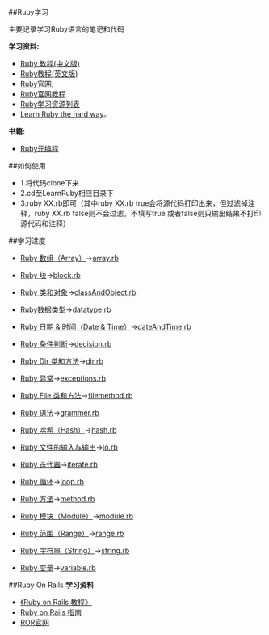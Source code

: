 ##Ruby学习

主要记录学习Ruby语言的笔记和代码

**学习资料:**

* [Ruby 教程(中文版)](http://www.runoob.com/ruby/ruby-tutorial.html)
* [Ruby教程(英文版)](http://www.tutorialspoint.com/ruby/index.htm)
* [Ruby官网](https://www.ruby-lang.org/zh_cn/documentation/),
* [Ruby官网教程](http://ruby-doc.org/docs/Tutorial/)
* [Ruby学习资源列表](https://ruby-china.org/topics/7284)
* [Learn Ruby the hard way](http://learnrubythehardway.org/book/)。

**书籍:**

* [Ruby元编程](http://book.douban.com/subject/7056800/)

##如何使用
* 1.将代码clone下来
* 2.cd至LearnRuby相应目录下
* 3.ruby XX.rb即可（其中ruby XX.rb true会将源代码打印出来，但过滤掉注释，ruby XX.rb false则不会过滤，不填写true
或者false则只输出结果不打印源代码和注释）

##学习进度
* [Ruby 数组（Array）](http://www.runoob.com/ruby/ruby-array.html)->[array.rb](https://github.com/JohnTsaiAndroid/LearnRuby/tree/master/RubyBasic/array.rb)

* [Ruby 块](http://www.runoob.com/ruby/ruby-block.html)->[block.rb](https://github.com/JohnTsaiAndroid/LearnRuby/tree/master/RubyBasic/block.rb)

* [Ruby 类和对象](http://www.runoob.com/ruby/ruby-class.html)->[classAndObject.rb](https://github.com/JohnTsaiAndroid/LearnRuby/tree/master/RubyBasic/classAndObject.rb)

* [Ruby数据类型](http://www.runoob.com/ruby/ruby-datatypes.html)->[datatype.rb](https://github.com/JohnTsaiAndroid/LearnRuby/tree/master/RubyBasic/datatype.rb)

* [Ruby 日期 &amp; 时间（Date &amp; Time）](http://www.runoob.com/ruby/ruby-date-time.html)->[dateAndTime.rb](https://github.com/JohnTsaiAndroid/LearnRuby/tree/master/RubyBasic/dateAndTime.rb)

* [Ruby 条件判断](http://www.runoob.com/ruby/ruby-decision.html)->[decision.rb](https://github.com/JohnTsaiAndroid/LearnRuby/tree/master/RubyBasic/decision.rb)

* [Ruby Dir 类和方法](http://www.runoob.com/ruby/ruby-dir-methods.html)->[dir.rb](https://github.com/JohnTsaiAndroid/LearnRuby/tree/master/RubyBasic/dir.rb)

* [Ruby 异常](http://www.runoob.com/ruby/ruby-exceptions.html)->[exceptions.rb](https://github.com/JohnTsaiAndroid/LearnRuby/tree/master/RubyBasic/exceptions.rb)

* [Ruby File 类和方法](http://www.runoob.com/ruby/ruby-file-methods.html)->[filemethod.rb](https://github.com/JohnTsaiAndroid/LearnRuby/tree/master/RubyBasic/filemethod.rb)
<!--[fileRead.rb](https://github.com/JohnTsaiAndroid/LearnRuby/tree/master/RubyBasic/fileRead.rb)-->

* [Ruby 语法](http://www.runoob.com/ruby/ruby-syntax.html)->[grammer.rb](https://github.com/JohnTsaiAndroid/LearnRuby/tree/master/RubyBasic/grammer.rb)

* [Ruby 哈希（Hash）](http://www.runoob.com/ruby/ruby-hash.html)->[hash.rb](https://github.com/JohnTsaiAndroid/LearnRuby/tree/master/RubyBasic/hash.rb)

* [Ruby 文件的输入与输出](http://www.runoob.com/ruby/ruby-input-output.html)->[io.rb](https://github.com/JohnTsaiAndroid/LearnRuby/tree/master/RubyBasic/io.rb)

* [Ruby 迭代器](http://www.runoob.com/ruby/ruby-iterators.html)->[iterate.rb](https://github.com/JohnTsaiAndroid/LearnRuby/tree/master/RubyBasic/iterate.rb)

* [Ruby 循环](http://www.runoob.com/ruby/ruby-loop.html)->[loop.rb](https://github.com/JohnTsaiAndroid/LearnRuby/tree/master/RubyBasic/loop.rb)

* [Ruby 方法](http://www.runoob.com/ruby/ruby-method.html)->[method.rb](https://github.com/JohnTsaiAndroid/LearnRuby/tree/master/RubyBasic/method.rb)

* [Ruby 模块（Module）](http://www.runoob.com/ruby/ruby-module.html)->[module.rb](https://github.com/JohnTsaiAndroid/LearnRuby/tree/master/RubyBasic/module.rb)

* [Ruby 范围（Range）](http://www.runoob.com/ruby/ruby-range.html)->[range.rb](https://github.com/JohnTsaiAndroid/LearnRuby/tree/master/RubyBasic/range.rb)

* [Ruby 字符串（String）](http://www.runoob.com/ruby/ruby-string.html)->[string.rb](https://github.com/JohnTsaiAndroid/LearnRuby/tree/master/RubyBasic/string.rb)

* [Ruby 变量](http://www.runoob.com/ruby/ruby-variable.html)->[variable.rb](https://github.com/JohnTsaiAndroid/LearnRuby/tree/master/RubyBasic/variable.rb)

##Ruby On Rails
**学习资料**

* [《Ruby on Rails 教程》](http://railstutorial-china.org/book/)
* [Ruby on Rails 指南](http://guides.ruby-china.org/)
* [ROR官网](http://rubyonrails.org/)

